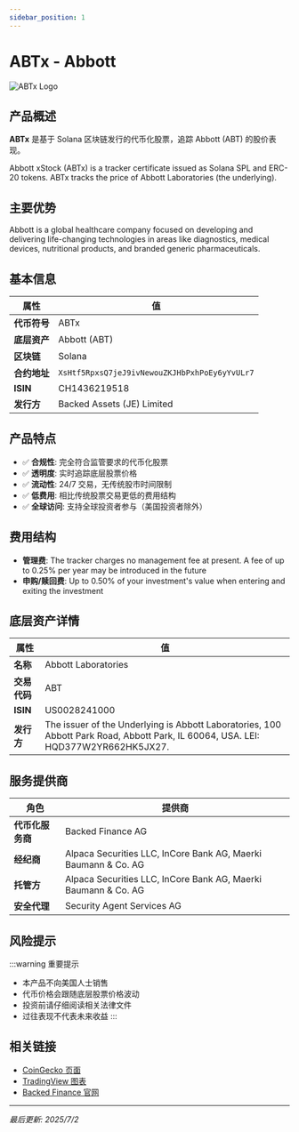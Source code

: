 ```yaml
---
sidebar_position: 1
---
```


# ABTx - Abbott

![ABTx Logo](/img/tokens/abtx.svg)

## 产品概述

**ABTx** 是基于 Solana 区块链发行的代币化股票，追踪 Abbott (ABT) 的股价表现。

Abbott xStock (ABTx) is a tracker certificate issued as Solana SPL and ERC-20 tokens. ABTx tracks the price of Abbott Laboratories (the underlying).

## 主要优势

Abbott is a global healthcare company focused on developing and delivering life-changing technologies in areas like diagnostics, medical devices, nutritional products, and branded generic pharmaceuticals.


## 基本信息

| 属性 | 值 |
|------|----|
| **代币符号** | ABTx |
| **底层资产** | Abbott (ABT) |
| **区块链** | Solana |
| **合约地址** | `XsHtf5RpxsQ7jeJ9ivNewouZKJHbPxhPoEy6yYvULr7` |
| **ISIN** | CH1436219518 |
| **发行方** | Backed Assets (JE) Limited |

## 产品特点

- ✅ **合规性**: 完全符合监管要求的代币化股票
- ✅ **透明度**: 实时追踪底层股票价格
- ✅ **流动性**: 24/7 交易，无传统股市时间限制
- ✅ **低费用**: 相比传统股票交易更低的费用结构
- ✅ **全球访问**: 支持全球投资者参与（美国投资者除外）

## 费用结构

- **管理费**: The tracker charges no management fee at present. A fee of up to 0.25% per year may be introduced in the future
- **申购/赎回费**: Up to 0.50% of your investment's value when entering and exiting the investment

## 底层资产详情

| 属性 | 值 |
|------|----|
| **名称** | Abbott Laboratories |
| **交易代码** | ABT |
| **ISIN** | US0028241000 |
| **发行方** | The issuer of the Underlying is Abbott Laboratories, 100 Abbott Park Road, Abbott Park, IL 60064, USA. LEI: HQD377W2YR662HK5JX27. |

## 服务提供商

| 角色 | 提供商 |
|------|----|
| **代币化服务商** | Backed Finance AG |
| **经纪商** | Alpaca Securities LLC, InCore Bank AG, Maerki Baumann & Co. AG |
| **托管方** | Alpaca Securities LLC, InCore Bank AG, Maerki Baumann & Co. AG |
| **安全代理** | Security Agent Services AG |

## 风险提示

:::warning 重要提示
- 本产品不向美国人士销售
- 代币价格会跟随底层股票价格波动
- 投资前请仔细阅读相关法律文件
- 过往表现不代表未来收益
:::

## 相关链接

- [CoinGecko 页面](https://www.coingecko.com/)
- [TradingView 图表](https://www.tradingview.com/)
- [Backed Finance 官网](https://backed.fi/)

---

*最后更新: 2025/7/2*

